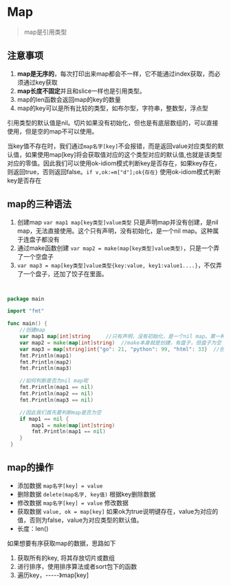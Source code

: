 # Map
> map是引用类型
## 注意事项

1. **map是无序的**，每次打印出来map都会不一样，它不能通过index获取，而必须通过key获取
2. **map长度不固定**并且和slice一样也是引用类型。
3. map的len函数会返回map的key的数量
4. map的key可以是所有比较的类型，如布尔型，字符串，整数型，浮点型

引用类型的默认值是nil。切片如果没有初始化，但也是有底层数组的，可以直接使用，但是空的map不可以使用。

当key值不存在时，我们通过`map名字[key]`不会报错，而是返回value对应类型的默认值，如果使用map[key]将会获取值对应的这个类型对应的默认值,也就是该类型对应的零值。因此我们可以使用ok-idiom模式判断key是否存在，如果key存在，则返回true，否则返回false。`if v,ok:=m["d"];ok{存在}` 使用ok-idiom模式判断key是否存在


## map的三种语法

1. 创建map `var map1 map[key类型]value类型` 只是声明map并没有创建，是nil map，无法直接使用。这个只有声明，没有初始化，是一个nil map。这种属于连盘子都没有
2. 通过make函数创建 `var map2 = make(map[key类型]value类型)`，只是一个弄了一个空盘子
3. `var map3 = map[key类型]value类型{key:value, key1:value1....}`，不仅弄了一个盘子，还加了饺子在里面。





```go


package main

import "fmt"

func main() {
	//创建map
	var map1 map[int]string		//只有声明，没有初始化，是一个nil map。第一种属于连盘子都没有
	var map2 = make(map[int]string)  //make本身就是创建，有盘子，但盘子为空
	var map3 = map[string]int{"go": 21, "python": 99, "html": 33}  //创建并初始化，既有盘子又有饺子
	fmt.Println(map1)
	fmt.Println(map2)
	fmt.Println(map3)

	//如何判断是否为nil map呢
	fmt.Println(map1 == nil)
	fmt.Println(map2 == nil)
	fmt.Println(map3 == nil)

	//因此我们首先要判断map是否为空
	if map1 == nil {
		map1 = make(map[int]string)
		fmt.Println(map1 == nil)
	}
 }

```


## map的操作


- 添加数据 `map名字[key] = value`
- 删除数据 `delete(map名字, key值)` 根据key删除数据
- 修改数据 `map名字[key] = value` 修改数据
- 获取数据 `value, ok = map[key]` 如果ok为true说明键存在，value为对应的值，否则为false，value为对应类型的默认值。
- 长度：len()



如果想要有序获取map的数据，思路如下
1. 获取所有的key, 将其存放切片或数组
2. 进行排序，使用排序算法或者sort包下的函数
3. 遍历key，-----》map[key]